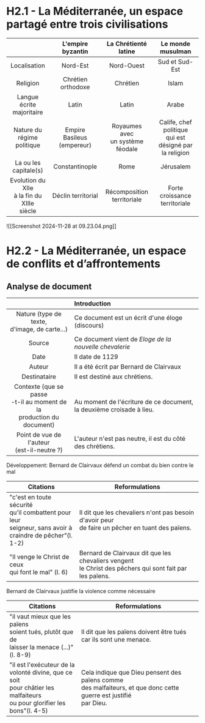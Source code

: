 # H2.1 - La Méditerranée, un espace partagé entre trois civilisations

|                                                  |       L'empire byzantin       |        La Chrétienté latine         |                     Le monde musulman                     |
| :----------------------------------------------: | :---------------------------: | :---------------------------------: | :-------------------------------------------------------: |
|                   Localisation                   |           Nord-Est            |             Nord-Ouest              |                      Sud et Sud-Est                       |
|                     Religion                     |      Chrétien orthodoxe       |              Chrétien               |                           Islam                           |
|           Langue écrite<br>majoritaire           |             Latin             |                Latin                |                           Arabe                           |
|          Nature du<br>régime politique           | Empire<br>Basileus (empereur) | Royaumes avec<br>un système féodale | Calife, chef politique<br>qui est désigné par la religion |
|             La ou les<br>capitale(s)             |        Constantinople         |                Rome                 |                         Jérusalem                         |
| Evolution du XIIe<br>à la fin du XIIIe<br>siècle |      Déclin territorial       |    Récomposition<br>territoriale    |             Forte croissance<br>territoriale              |

![[Screenshot 2024-11-28 at 09.23.04.png]]

# H2.2 - La Méditerranée, un espace de conflits et d’affrontements
## Analyse de document

|                                                                                | Introduction                                                            |
|:------------------------------------------------------------------------------:|:----------------------------------------------------------------------- |
|                Nature (type de texte,<br>d'image, de carte...)                 | Ce document est un écrit d'une éloge (discours)                         |
|                                     Source                                     | Ce document vient de *Eloge de la nouvelle chevalerie*                  |
|                                      Date                                      | Il date de 1129                                                         |
|                                     Auteur                                     | Il a été écrit par Bernard de Clairvaux                                 |
|                                  Destinataire                                  | Il est destiné aux chrétiens.                                           |
| Contexte (que se passe<br>-t-il au moment de la<br>production du <br>document) | Au moment de l'écriture de ce document,<br>la deuxième croisade à lieu. |
|                 Point de vue de l'auteur<br>(est-il-neutre ?)                  | L'auteur n'est pas neutre, il est du côté des chrétiens.                |
Développement:
Bernard de Clairvaux défend un combat du bien contre le mal

| Citations                                                                                                        | Reformulations                                                                                              |
| ---------------------------------------------------------------------------------------------------------------- | ----------------------------------------------------------------------------------------------------------- |
| "c'est en toute sécurité<br>qu'il combattent pour leur<br>seigneur, sans avoir à <br>craindre de pêcher"(l. 1-2) | Il dit que les chevaliers n'ont pas besoin d'avoir peur <br>de faire un pêcher en tuant des païens.         |
| "Il venge le Christ de ceux<br>qui font le mal" (l. 6)                                                           | Bernard de Clairvaux dit que les chevaliers vengent <br>le Christ des pêchers qui sont fait par les païens. |

Bernard de Clairvaux justifie la violence comme nécessaire

| Citations                                                                                                                        | Reformulations                                                                                                        |
| -------------------------------------------------------------------------------------------------------------------------------- | --------------------------------------------------------------------------------------------------------------------- |
| "il vaut mieux que les païens<br>soient tués, plutôt que de<br>laisser la menace (...)"(l. 8-9)                                  | Il dit que les païens doivent être tués car ils sont une menace.                                                      |
| "il est l'exécuteur de la <br>volonté divine, que ce soit<br>pour châtier les malfaiteurs<br>ou pour glorifier les bons"(l. 4-5) | Cela indique que Dieu pensent des païens comme<br>des malfaiteurs, et que donc cette guerre est justifié<br>par Dieu. |
